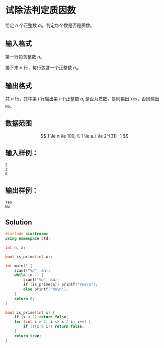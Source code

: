 # 试除法判定质因数

给定 $n$ 个正整数 $a_i$，判定每个数是否是质数。

## 输入格式

第一行包含整数 $n$。

接下来 $n$ 行，每行包含一个正整数 $a_i$。

## 输出格式

共 $n$ 行，其中第 $i$ 行输出第 $i$ 个正整数 $a_i$ 是否为质数，是则输出 `Yes`，否则输出 `No`。

## 数据范围

$$
1 \le n \le 100, \\
1 \le a_i \le 2^{31}−1
$$

## 输入样例：

```text
2
2
6
```

## 输出样例：

```text
Yes
No
```

## Solution

```Cpp
#include <iostream>
using namespace std;

int n, a;

bool is_prime(int x);

int main() {
    scanf("%d", &n);
    while (n--) {
        scanf("%d", &a);
        if (is_prime(a)) printf("Yes\n");
        else printf("No\n");
    }
    return 0;
}

bool is_prime(int x) {
    if (x < 2) return false;
    for (int i = 2; i <= x / i; i++) {
        if (!(x % i)) return false;
    }
    return true;
}
```
